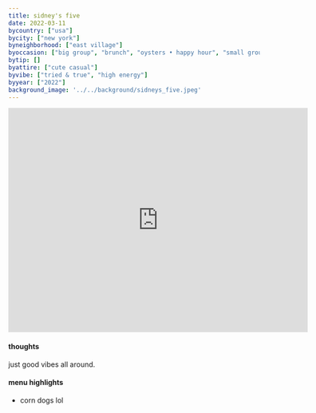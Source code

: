 ```yaml
---
title: sidney's five
date: 2022-03-11
bycountry: ["usa"]
bycity: ["new york"]
byneighborhood: ["east village"]
byoccasion: ["big group", "brunch", "oysters • happy hour", "small group", "day drink • patio pounders"]
bytip: []
byattire: ["cute casual"]
byvibe: ["tried & true", "high energy"]
byyear: ["2022"]
background_image: '../../background/sidneys_five.jpeg'
---
```


<iframe src="https://www.google.com/maps/embed?pb=!1m18!1m12!1m3!1d3023.6052725203504!2d-73.9888147234353!3d40.72670523671445!2m3!1f0!2f0!3f0!3m2!1i1024!2i768!4f13.1!3m3!1m2!1s0x89c2594f0af2b531%3a0x190e5f96fcee97a3!2zu2lkbmv54oczcybgaxzl!5e0!3m2!1sen!2sus!4v1696525573509!5m2!1sen!2sus" width="600" height="450" style="border:0;" allowfullscreen="" loading="lazy" referrerpolicy="no-referrer-when-downgrade"></iframe>

#### thoughts
just good vibes all around.

#### menu highlights
* corn dogs lol